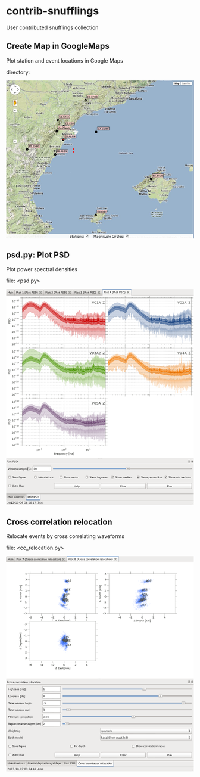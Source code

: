 contrib-snufflings
==================

User contributed snufflings collection

Create Map in GoogleMaps
------------------------

Plot station and event locations in Google Maps

directory: <googleMapsSnuffling>

![screenshot](screenshots/googleMapsSnuffling.png)


psd.py: Plot PSD
----------------

Plot power spectral densities

file: <psd.py>

![screenshot](screenshots/psd.png)

Cross correlation relocation
----------------------------

Relocate events by cross correlating waveforms

file: <cc_relocation.py>

![screenshot](screenshots/cc_relocation.png)
